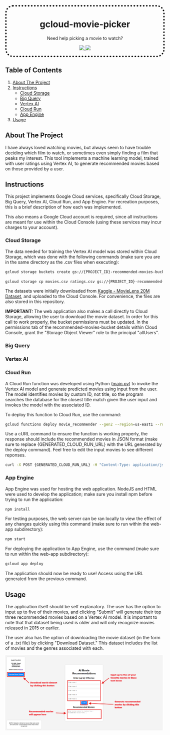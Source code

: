 <!-- HEADER -->
<div align="center">
  <div style="width:500px; border:5px dotted black; border-radius: 25px;">
    <h1 align="center">gcloud-movie-picker</h1>
    <p align="center">Need help picking a movie to watch?</p>
    <p align="center">
      <a href="https://hendrick-cis655-finalproject.ue.r.appspot.com/">
        <img src="https://img.shields.io/badge/Click_here_to_use_application!-blue?style=for-the-badge&">
      </a>
      <a href="https://www.youtube.com/">
        <img src="https://img.shields.io/badge/Presentation-red?style=for-the-badge&logo=youtube">
      </a>
    </p>
  </div>
</div>



<!-- TABLE OF CONTENTS -->
## Table of Contents
<ol>
  <li>
    <a href="#about-the-project">About The Project</a>
  </li>
  <li>
    <a href="#instructions">Instructions</a>
    <ul>
      <li><a href="#cloud-storage">Cloud Storage</a></li>
      <li><a href="#big-query">Big Query</a></li>
      <li><a href="#vertex-ai">Vertex AI</a></li>
      <li><a href="#cloud-run">Cloud Run</a></li>
      <li><a href="#app-engine">App Engine</a></li>
    </ul>
  </li>
  <li><a href="#usage">Usage</a></li>
</ol>



<!-- ABOUT THE PROJECT -->
## About The Project

I have always loved watching movies, but always seem to have trouble deciding which film to watch, or sometimes even simply finding a film that peaks my interest. This tool implements a machine learning model, trained with user ratings using Vertex AI, to generate recommended movies based on those provided by a user.



<!-- GETTING STARTED -->
## Instructions

This project implements Google Cloud services, specifically Cloud Storage, Big Query, Vertex AI, Cloud Run, and App Engine. For recreation purposes, this is a brief description of how each was implemented.

This also means a Google Cloud account is required, since all instructions are meant for use within the Cloud Console (using these services may incur charges to your account).

### Cloud Storage

The data needed for training the Vertex AI model was stored within Cloud Storage, which was done with the following commands (make sure you are in the same directory as the .csv files when executing):

```sh
gcloud storage buckets create gs://{PROJECT_ID}-recommended-movies-bucket
```
```sh
gcloud storage cp movies.csv ratings.csv gs://{PROJECT_ID}-recommended-movies-bucket
```

The datasets were initially downloaded from [Kaggle - MovieLens 20M Dataset](https://www.kaggle.com/datasets/grouplens/movielens-20m-dataset), and uploaded to the Cloud Console. For convenience, the files are also stored in this repository.

**IMPORTANT:** The web application also makes a call directly to Cloud Storage, allowing the user to download the movie dataset. In order for this call to work properly, the bucket permissions must be updated. In the permissions tab of the recommended-movies-bucket details within Cloud Console, grant the "Storage Object Viewer" role to the principal "allUsers".

### Big Query

### Vertex AI

### Cloud Run

A Cloud Run function was developed using Python ([main.py](cloud_funcs/main.py)) to invoke the Vertex AI model and generate predicted movies using input from the user. The model identifies movies by custom ID, not title, so the program searches the database for the closest title match given the user input and invokes the model with the associated ID.

To deploy this function to Cloud Run, use the command:
```sh
gcloud functions deploy movie_recommender --gen2 --region=us-east1 --runtime=python39 --source=. --entry-point=http_movie_recommender --trigger-http
```

Use a cURL command to ensure the function is working properly, the response should include the recommended movies in JSON format (make sure to replace {GENERATED_CLOUD_RUN_URL} with the URL generated by the deploy command). Feel free to edit the input movies to see different reponses.
```sh
curl -X POST {GENERATED_CLOUD_RUN_URL} -H "Content-Type: application/json" -d '{"movies":["Inception","The Dark Knight","Shrek"]}'
```

### App Engine

App Engine was used for hosting the web application. NodeJS and HTML were used to develop the application; make sure you install npm before trying to run the application:

```sh
npm install
```

For testing purposes, the web server can be ran locally to view the effect of any changes quickly using this command (make sure to run within the web-app subdirectory):

```sh
npm start
```

For deploying the application to App Engine, use the command (make sure to run within the web-app subdirectory):

```sh
gcloud app deploy
```

The application should now be ready to use! Access using the URL generated from the previous command.



<!-- USAGE EXAMPLES -->
## Usage

The application itself should be self explanatory. The user has the option to input up to five of their movies, and clicking "Submit" will generate their top three recommended movies based on a Vertex AI model. It is important to note that that dataset being used is older and will only recognize movies released in 2015 or earlier.

The user also has the option of downloading the movie dataset (in the form of a .txt file) by clicking "Download Dataset." This dataset includes the list of movies and the genres associated with each.

![Usage](screenshots/usage.png)